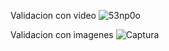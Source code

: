 Validacion con video
![53np0o](https://user-images.githubusercontent.com/66838187/112900528-410a5100-90a9-11eb-844c-f14636fc833a.gif)

Validacion con imagenes
![Captura](https://user-images.githubusercontent.com/66838187/112901207-0fde5080-90aa-11eb-9726-f8bc2bad6d80.PNG)
